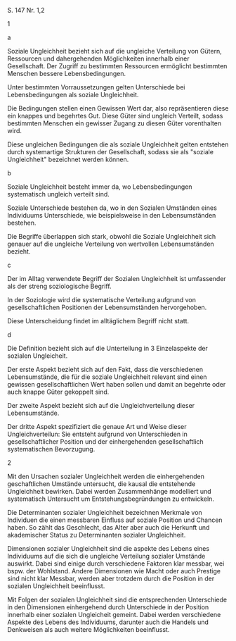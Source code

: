 S. 147 Nr. 1,2

1

a

Soziale Ungleichheit bezieht sich auf die ungleiche Verteilung von Gütern, Ressourcen und dahergehenden Möglichkeiten innerhalb einer Gesellschaft. Der Zugriff zu bestimmten Ressourcen ermöglicht bestimmten Menschen bessere Lebensbedingungen.

Unter bestimmten Vorraussetzungen gelten Unterschiede bei Lebensbedingungen als soziale Ungleichheit.

Die Bedingungen stellen einen Gewissen Wert dar, also repräsentieren diese ein knappes und begehrtes Gut. Diese Güter sind ungleich Verteilt, sodass bestimmten Menschen ein gewisser Zugang zu diesen Güter vorenthalten wird.

Diese ungleichen Bedingungen die als soziale Ungleichheit gelten entstehen durch systemartige Strukturen der Gesellschaft, sodass sie als "soziale Ungleichheit" bezeichnet werden können.

b

Soziale Ungleichheit besteht immer da, wo Lebensbedingungen systematisch ungleich verteilt sind.

Soziale Unterschiede bestehen da, wo in den Sozialen Umständen eines Individuums Unterschiede, wie beispielsweise in den Lebensumständen bestehen.

Die Begriffe überlappen sich stark, obwohl die Soziale Ungleichheit sich genauer auf die ungleiche Verteilung von wertvollen Lebensumständen bezieht.

c

Der im Alltag verwendete Begriff der Sozialen Ungleichheit ist umfassender als der streng soziologische Begriff.

In der Soziologie wird die systematische Verteilung aufgrund von gesellschaftlichen Positionen der Lebensumständen hervorgehoben.

Diese Unterscheidung findet im alltäglichem Begriff nicht statt.

d

Die Definition bezieht sich auf die Unterteilung in 3 Einzelaspekte der sozialen Ungleicheit.

Der erste Aspekt bezieht sich auf den Fakt, dass die verschiedenen Lebensumstände, die für die soziale Ungleichheit relevant sind einen gewissen gesellschaftlichen Wert haben sollen und damit an begehrte oder auch knappe Güter gekoppelt sind.

Der zweite Aspekt bezieht sich auf die Ungleichverteilung dieser Lebensumstände.

Der dritte Aspekt spezifiziert die genaue Art und Weise dieser Ungleichverteilun: Sie entsteht aufgrund von Unterschieden in gesellschaftlicher Position und der einhergehenden gesellschaftlich systematischen Bevorzugung.

2

Mit den Ursachen sozialer Ungleichheit werden die einhergehenden geschaftlichen Umstände untersucht, die kausal die entstehende Ungleichheit bewirken. Dabei werden Zusammenhänge modelliert und systematisch Untersucht um Entstehungsbegründungen zu entwickeln.

Die Determinanten sozialer Ungleichheit bezeichnen Merkmale von Individuen die einen messbaren Einfluss auf soziale Position und Chancen haben.
So zählt das Geschlecht, das Alter aber auch die Herkunft und akademischer Status zu Determinanten sozialer Ungleichheit.

Dimensionen sozialer Ungleichheit sind die aspekte des Lebens eines Individuums auf die sich die ungleiche Verteilung sozialer Umstände auswirkt. Dabei sind einige durch verschiedene Faktoren klar messbar, wei bspw. der Wohlstand. Andere Dimensionen wie Macht oder auch Prestige sind nicht klar Messbar, werden aber trotzdem durch die Position in der sozialen Ungleichheit beeinflusst.

Mit Folgen der sozialen Ungleichheit sind die entsprechenden Unterschiede in den Dimensionen einhergehend durch Unterschiede in der Position innerhalb einer sozialen Ungleicheit gemeint. Dabei werden verschiedene Aspekte des Lebens des Individuums, darunter auch die Handels und Denkweisen als auch weitere Möglichkeiten beeinflusst.
